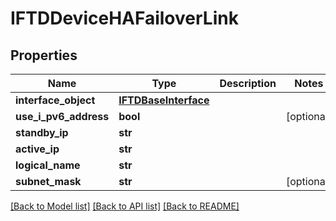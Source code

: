 # IFTDDeviceHAFailoverLink

## Properties
Name | Type | Description | Notes
------------ | ------------- | ------------- | -------------
**interface_object** | [**IFTDBaseInterface**](IFTDBaseInterface.md) |  | 
**use_i_pv6_address** | **bool** |  | [optional] 
**standby_ip** | **str** |  | 
**active_ip** | **str** |  | 
**logical_name** | **str** |  | 
**subnet_mask** | **str** |  | [optional] 

[[Back to Model list]](../README.md#documentation-for-models) [[Back to API list]](../README.md#documentation-for-api-endpoints) [[Back to README]](../README.md)


